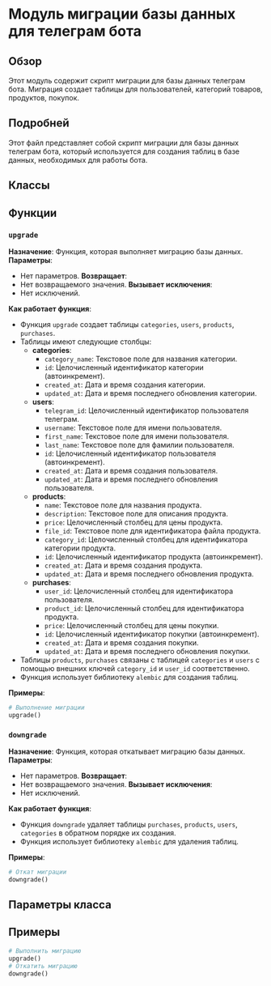 # Модуль миграции базы данных для телеграм бота
## Обзор
Этот модуль содержит скрипт миграции для базы данных телеграм бота. Миграция создает таблицы для пользователей, категорий товаров, продуктов, покупок.

## Подробней
Этот файл представляет собой скрипт миграции для базы данных телеграм бота, который используется для создания таблиц в базе данных, необходимых для работы бота. 

## Классы

## Функции

### `upgrade`
**Назначение**: Функция, которая выполняет миграцию базы данных. 
**Параметры**: 
- Нет параметров. 
**Возвращает**: 
- Нет возвращаемого значения. 
**Вызывает исключения**: 
- Нет исключений.

**Как работает функция**:
- Функция `upgrade` создает таблицы `categories`, `users`, `products`, `purchases`.
- Таблицы имеют следующие столбцы:
    - **categories**:
        - `category_name`: Текстовое поле для названия категории.
        - `id`: Целочисленный идентификатор категории (автоинкремент).
        - `created_at`: Дата и время создания категории.
        - `updated_at`: Дата и время последнего обновления категории.
    - **users**:
        - `telegram_id`: Целочисленный идентификатор пользователя телеграм.
        - `username`: Текстовое поле для имени пользователя.
        - `first_name`: Текстовое поле для имени пользователя.
        - `last_name`: Текстовое поле для фамилии пользователя.
        - `id`: Целочисленный идентификатор пользователя (автоинкремент).
        - `created_at`: Дата и время создания пользователя.
        - `updated_at`: Дата и время последнего обновления пользователя.
    - **products**:
        - `name`: Текстовое поле для названия продукта.
        - `description`: Текстовое поле для описания продукта.
        - `price`: Целочисленный столбец для цены продукта.
        - `file_id`: Текстовое поле для идентификатора файла продукта.
        - `category_id`: Целочисленный столбец для идентификатора категории продукта.
        - `id`: Целочисленный идентификатор продукта (автоинкремент).
        - `created_at`: Дата и время создания продукта.
        - `updated_at`: Дата и время последнего обновления продукта.
    - **purchases**:
        - `user_id`: Целочисленный столбец для идентификатора пользователя.
        - `product_id`: Целочисленный столбец для идентификатора продукта.
        - `price`: Целочисленный столбец для цены покупки.
        - `id`: Целочисленный идентификатор покупки (автоинкремент).
        - `created_at`: Дата и время создания покупки.
        - `updated_at`: Дата и время последнего обновления покупки.
- Таблицы `products`, `purchases` связаны с таблицей `categories` и `users` с помощью внешних ключей `category_id` и `user_id` соответственно.
- Функция использует библиотеку `alembic` для создания таблиц.

**Примеры**:
```python
# Выполнение миграции
upgrade()
```
### `downgrade`
**Назначение**: Функция, которая откатывает миграцию базы данных. 
**Параметры**: 
- Нет параметров. 
**Возвращает**: 
- Нет возвращаемого значения. 
**Вызывает исключения**: 
- Нет исключений.

**Как работает функция**:
- Функция `downgrade` удаляет таблицы `purchases`, `products`, `users`, `categories` в обратном порядке их создания.
- Функция использует библиотеку `alembic` для удаления таблиц.

**Примеры**:
```python
# Откат миграции
downgrade()
```
## Параметры класса

## Примеры 

```python
# Выполнить миграцию
upgrade()
# Откатить миграцию
downgrade()
```